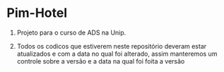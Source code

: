 # Pim-Hotel

1. Projeto para o curso de ADS na Unip.

2. Todos os codicos que estiverem neste repositório deveram estar atualizados e com a data no qual foi alterado, assim manteremos um controle sobre a versão e a data na qual foi foita a versão

